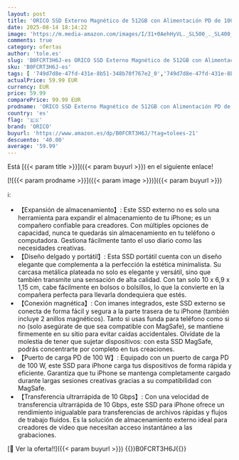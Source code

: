 ```yaml
---
layout: post
title: 'ORICO SSD Externo Magnético de 512GB con Alimentación PD de 100 W  hasta 1000 MB/s  USB 3.2 Gen 2  SSD Portátil  Compatible con MacBook  iPhone 16/15 Pro MAX  Smartphones - BookDrive P10PLUS'
date: 2025-08-14 18:14:22
image: 'https://m.media-amazon.com/images/I/31+0AehHyVL._SL500_._SL400_.jpg'
comments: true
category: ofertas
author: 'tole.es'
slug: 'B0FCRT3H6J-es ORICO SSD Externo Magnético de 512GB con Alimentación PD...'
sku: 'B0FCRT3H6J-es'
tags: [ '749d7d8e-47fd-431e-8b51-348b70f767e2_0','749d7d8e-47fd-431e-8b51-348b70f767e2_6901','Almacenamiento de datos','Almacenamiento de datos externo','Arborist Merchandising Root','Discos duros sólidos externos','Electrónica','Informática','Self Service','Special Features Stores','Top Brands Tech Computer Components','Top Brands Tech Selection','iphone','orico','🇪🇸', ]
actualPrice: 59.99 EUR
currency: EUR
price: 59.99
comparePrice: 99.99 EUR
prodname: 'ORICO SSD Externo Magnético de 512GB con Alimentación PD de 100 W  hasta 1000 MB/s  USB 3.2 Gen 2  SSD Portátil  Compatible con MacBook  iPhone 16/15 Pro MAX  Smartphones - BookDrive P10PLUS'
country: 'es'
flag: '🇪🇸'
brand: 'ORICO'
buyurl: 'https://www.amazon.es/dp/B0FCRT3H6J/?tag=tolees-21'
descuento: '40.00'
average: '59.99'
---
```


Está [{{< param title >}}]({{< param buyurl >}}) en el siguiente enlace!

[![{{< param prodname >}}]({{< param image >}})]({{< param buyurl >}})

ℹ️:

- 【Expansión de almacenamiento】: Este SSD externo no es solo una herramienta para expandir el almacenamiento de tu iPhone; es un compañero confiable para creadores. Con múltiples opciones de capacidad, nunca te quedarás sin almacenamiento en tu teléfono o computadora. Gestiona fácilmente tanto el uso diario como las necesidades creativas.
- 【Diseño delgado y portátil】: Esta SSD portátil cuenta con un diseño elegante que complementa a la perfección la estética minimalista. Su carcasa metálica plateada no solo es elegante y versátil, sino que también transmite una sensación de alta calidad. Con tan solo 10 x 6,9 x 1,15 cm, cabe fácilmente en bolsos o bolsillos, lo que la convierte en la compañera perfecta para llevarla dondequiera que estés.
- 【Conexión magnética】: Con imanes integrados, este SSD externo se conecta de forma fácil y segura a la parte trasera de tu iPhone (también incluye 2 anillos magnéticos). Tanto si usas funda para teléfono como si no (solo asegúrate de que sea compatible con MagSafe), se mantiene firmemente en su sitio para evitar caídas accidentales. Olvídate de la molestia de tener que sujetar dispositivos: con esta SSD MagSafe, podrás concentrarte por completo en tus creaciones.
- 【Puerto de carga PD de 100 W】: Equipado con un puerto de carga PD de 100 W, este SSD para iPhone carga tus dispositivos de forma rápida y eficiente. Garantiza que tu iPhone se mantenga completamente cargado durante largas sesiones creativas gracias a su compatibilidad con MagSafe.
- 【Transferencia ultrarrápida de 10 Gbps】: Con una velocidad de transferencia ultrarrápida de 10 Gbps, este SSD para iPhone ofrece un rendimiento inigualable para transferencias de archivos rápidas y flujos de trabajo fluidos. Es la solución de almacenamiento externo ideal para creadores de video que necesitan acceso instantáneo a las grabaciones.

[🛒 Ver la oferta!!]({{< param buyurl >}})
{{<world>}}B0FCRT3H6J{{</world>}}
